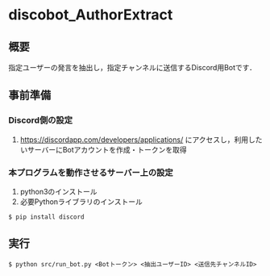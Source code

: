 # discobot_AuthorExtract

## 概要
指定ユーザーの発言を抽出し，指定チャンネルに送信するDiscord用Botです．

## 事前準備
### Discord側の設定
1. https://discordapp.com/developers/applications/ にアクセスし，利用したいサーバーにBotアカウントを作成・トークンを取得

### 本プログラムを動作させるサーバー上の設定
1. python3のインストール
2. 必要Pythonライブラリのインストール
```
$ pip install discord
```

## 実行
```
$ python src/run_bot.py <Botトークン> <抽出ユーザーID> <送信先チャンネルID> 
```
